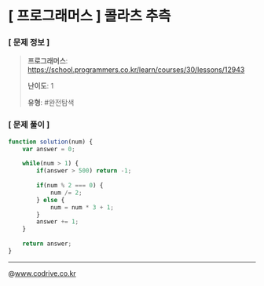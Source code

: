 # [ 프로그래머스 ] 콜라츠 추측

### [ 문제 정보 ]
> **프로그래머스**: https://school.programmers.co.kr/learn/courses/30/lessons/12943
> 
> **난이도**: 1
>
> **유형**: #완전탐색


### [ 문제 풀이 ]
```JavaScript
function solution(num) {
    var answer = 0;
  
    while(num > 1) {
        if(answer > 500) return -1;
      
        if(num % 2 === 0) {
            num /= 2;
        } else {
            num = num * 3 + 1;
        }
        answer += 1;
    }
  
    return answer;
}
```


---
@www.codrive.co.kr